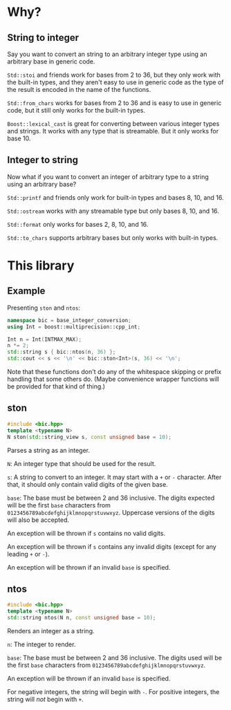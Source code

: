 # Why?

## String to integer

Say you want to convert an string to an arbitrary integer type using an arbitrary base in generic code.

`Std::stoi` and friends work for bases from 2 to 36, but they only work with the built-in types, and they aren't easy to use in generic code as the type of the result is encoded in the name of the functions.

`Std::from_chars` works for bases from 2 to 36 and is easy to use in generic code, but it still only works for the built-in types.

`Boost::lexical_cast` is great for converting between various integer types and strings. It works with any type that is streamable. But it only works for base 10.

## Integer to string

Now what if you want to convert an integer of arbitrary type to a string using an arbitrary base?

`Std::printf` and friends only work for built-in types and bases 8, 10, and 16.

`Std::ostream` works with any streamable type but only bases 8, 10, and 16.

`Std::format` only works for bases 2, 8, 10, and 16.

`Std::to_chars` supports arbitrary bases but only works with built-in types.

# This library

## Example

Presenting `ston` and `ntos`:

```cpp
namespace bic = base_integer_conversion;
using Int = boost::multiprecision::cpp_int;

Int n = Int(INTMAX_MAX);
n *= 2;
std::string s { bic::ntos(n, 36) };
std::cout << s << '\n' << bic::ston<Int>(s, 36) << '\n';
```

Note that these functions don't do any of the whitespace skipping or prefix handling that some others do. (Maybe convenience wrapper functions will be provided for that kind of thing.)

## ston

```cpp
#include <bic.hpp>
template <typename N>
N ston(std::string_view s, const unsigned base = 10);
```

Parses a string as an integer.

`N`: An integer type that should be used for the result.

`s`: A string to convert to an integer. It may start with a `+` or `-` character. After that, it should only contain valid digits of the given base.

`base`: The base must be between 2 and 36 inclusive. The digits expected will be the first `base` characters from `0123456789abcdefghijklmnopqrstuvwxyz`. Uppercase versions of the digits will also be accepted.

An exception will be thrown if `s` contains no valid digits.

An exception will be thrown if `s` contains any invalid digits (except for any leading `+` or `-`).

An exception will be thrown if an invalid `base` is specified.

## ntos

```cpp
#include <bic.hpp>
template <typename N>
std::string ntos(N n, const unsigned base = 10);
```

Renders an integer as a string.

`n`: The integer to render.

`base`: The base must be between 2 and 36 inclusive. The digits used will be the first `base` characters from `0123456789abcdefghijklmnopqrstuvwxyz`.

An exception will be thrown if an invalid `base` is specified.

For negative integers, the string will begin with `-`. For positive integers, the string will _not_ begin with `+`.
